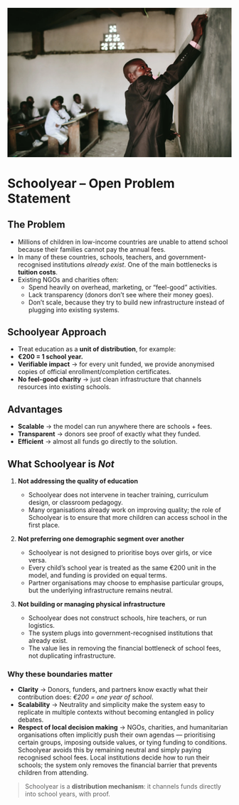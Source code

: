 
![Schoolyear Diagram](img.webp)

# Schoolyear – Open Problem Statement

## The Problem  
- Millions of children in low-income countries are unable to attend school because their families cannot pay the annual fees.  
- In many of these countries, schools, teachers, and government-recognised institutions *already exist*. One of the main bottlenecks is **tuition costs**.  
- Existing NGOs and charities often:  
  - Spend heavily on overhead, marketing, or “feel-good” activities.  
  - Lack transparency (donors don’t see where their money goes).  
  - Don’t scale, because they try to build new infrastructure instead of plugging into existing systems.

## Schoolyear Approach
- Treat education as a **unit of distribution**, for example:  
- **€200 = 1 school year.**  
- **Verifiable impact** → for every unit funded, we provide anonymised copies of official enrollment/completion certificates.  
- **No feel-good charity** → just clean infrastructure that channels resources into existing schools.  

## Advantages  
- **Scalable** → the model can run anywhere there are schools + fees.  
- **Transparent** → donors see proof of exactly what they funded.  
- **Efficient** → almost all funds go directly to the solution.  

## What Schoolyear is *Not*

1. **Not addressing the quality of education**  
   - Schoolyear does not intervene in teacher training, curriculum design, or classroom pedagogy.  
   - Many organisations already work on improving quality; the role of Schoolyear is to ensure that more children can access school in the first place.  

2. **Not preferring one demographic segment over another**  
   - Schoolyear is not designed to prioritise boys over girls, or vice versa.  
   - Every child’s school year is treated as the same €200 unit in the model, and funding is provided on equal terms.  
   - Partner organisations may choose to emphasise particular groups, but the underlying infrastructure remains neutral.  

3. **Not building or managing physical infrastructure**  
   - Schoolyear does not construct schools, hire teachers, or run logistics.  
   - The system plugs into government-recognised institutions that already exist.  
   - The value lies in removing the financial bottleneck of school fees, not duplicating infrastructure.  

### Why these boundaries matter

- **Clarity** → Donors, funders, and partners know exactly what their contribution does: *€200 = one year of school*.  
- **Scalability** → Neutrality and simplicity make the system easy to replicate in multiple contexts without becoming entangled in policy debates.  
- **Respect of local decision making** → NGOs, charities, and humanitarian organisations often implicitly push their own agendas — prioritising certain groups, imposing outside values, or tying funding to conditions. Schoolyear avoids this by remaining neutral and simply paying recognised school fees. Local institutions decide how to run their schools; the system only removes the financial barrier that prevents children from attending.

> Schoolyear is a **distribution mechanism**: it channels funds directly into school years, with proof.